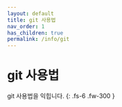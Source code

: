 ```yaml
---
layout: default
title: git 사용법
nav_order: 1
has_children: true
permalink: /info/git
---
```


# git 사용법

git 사용법을 익힙니다.
{: .fs-6 .fw-300 }
